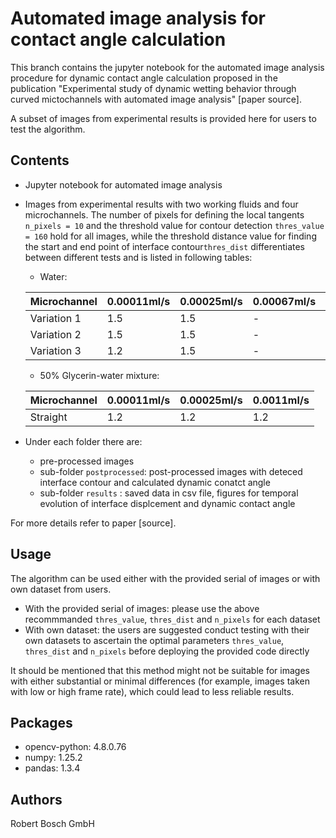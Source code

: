 # Automated image analysis for contact angle calculation

This branch contains the jupyter notebook for the automated image analysis procedure for dynamic contact angle calculation proposed in the publication "Experimental study of dynamic wetting behavior through curved mictochannels with automated image analysis" [paper source].  

A subset of images from experimental results is provided here for users to test the algorithm.

## Contents

- Jupyter notebook for automated image analysis
- Images from experimental results with two working fluids and four microchannels. The number of pixels for defining the local tangents `n_pixels = 10` and the threshold value for contour detection `thres_value = 160` hold for all images, while the threshold distance value for finding the start and end point of interface contour`thres_dist` differentiates between different tests and is listed in following tables:
	- Water:
	
   Microchannel | 0.00011ml/s | 0.00025ml/s | 0.00067ml/s | 0.0011ml/s | 0.0018ml/s 
   --- | --- | --- | --- | --- |---   
   Variation 1  | 1.5         | 1.5         | -           | 2.5        | -        
   Variation 2  | 1.5         | 1.5         | -           | 1          | -        
   Variation 3  | 1.2         | 1.5         | -           | -          | 1.5        
  
	- 50% Glycerin-water mixture: 
	
   Microchannel | 0.00011ml/s | 0.00025ml/s | 0.0011ml/s 
   --- | --- | --- | ---
   Straight     | 1.2         | 1.2         | 1.2        
   
- Under each folder there are:
	- pre-processed images
	- sub-folder `postprocessed`: post-processed images with deteced interface contour and calculated dynamic conatct angle
	- sub-folder `results` : saved data in csv file, figures for temporal evolution of interface displcement and dynamic contact angle
      
For more details refer to paper [source].

## Usage

The algorithm can be used either with the provided serial of images or with own dataset from users.  

- With the provided serial of images: please use the above recommmanded `thres_value`, `thres_dist` and `n_pixels` for each dataset
- With own dataset: the users are suggested conduct testing with their own datasets to ascertain the optimal parameters `thres_value`, `thres_dist` and `n_pixels` before deploying the provided code directly
	
It should be mentioned that this method might not be suitable for images with either substantial or minimal differences (for example, images taken with low or high frame rate), which could lead to less reliable results.

## Packages

- opencv-python: 4.8.0.76
- numpy: 1.25.2
- pandas: 1.3.4

## Authors

Robert Bosch GmbH
